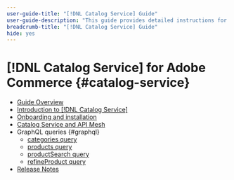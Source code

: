 ```yaml
---
user-guide-title: "[!DNL Catalog Service] Guide"
user-guide-description: "This guide provides detailed instructions for using [!DNL Catalog Service] for Adobe Commerce."
breadcrumb-title: "[!DNL Catalog Service] Guide"
hide: yes
---
```

# [!DNL Catalog Service] for Adobe Commerce {#catalog-service}

- [Guide Overview](guide-overview.md)
- [Introduction to [!DNL Catalog Service]](overview.md)
- [Onboarding and installation](installation.md)
- [Catalog Service and API Mesh](mesh.md)
- GraphQL queries {#graphql}
    - [categories query](https://developer.adobe.com/commerce/webapi/graphql/schema/catalog-service/queries/categories/)
    - [products query](https://developer.adobe.com/commerce/webapi/graphql/schema/catalog-service/queries/products/)
    - [productSearch query](https://developer.adobe.com/commerce/webapi/graphql/schema/catalog-service/queries/product-search/)
    - [refineProduct query](https://developer.adobe.com/commerce/webapi/graphql/schema/catalog-service/queries/refine-product/)
- [Release Notes](release-notes.md)
